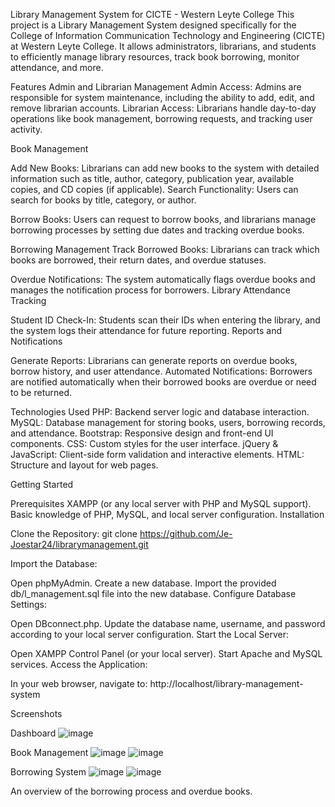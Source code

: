 Library Management System for CICTE - Western Leyte College
This project is a Library Management System designed specifically for the College of Information Communication Technology and Engineering (CICTE) at Western Leyte College. It allows administrators, librarians, and students to efficiently manage library resources, track book borrowing, monitor attendance, and more.

Features
Admin and Librarian Management
Admin Access: Admins are responsible for system maintenance, including the ability to add, edit, and remove librarian accounts.
Librarian Access: Librarians handle day-to-day operations like book management, borrowing requests, and tracking user activity.

Book Management

Add New Books: Librarians can add new books to the system with detailed information such as title, author, category, publication year, available copies, and CD copies (if applicable).
Search Functionality: Users can search for books by title, category, or author.

Borrow Books: Users can request to borrow books, and librarians manage borrowing processes by setting due dates and tracking overdue books.

Borrowing Management
Track Borrowed Books: Librarians can track which books are borrowed, their return dates, and overdue statuses.

Overdue Notifications: The system automatically flags overdue books and manages the notification process for borrowers.
Library Attendance Tracking

Student ID Check-In: Students scan their IDs when entering the library, and the system logs their attendance for future reporting.
Reports and Notifications

Generate Reports: Librarians can generate reports on overdue books, borrow history, and user attendance.
Automated Notifications: Borrowers are notified automatically when their borrowed books are overdue or need to be returned.

Technologies Used
PHP: Backend server logic and database interaction.
MySQL: Database management for storing books, users, borrowing records, and attendance.
Bootstrap: Responsive design and front-end UI components.
CSS: Custom styles for the user interface.
jQuery & JavaScript: Client-side form validation and interactive elements.
HTML: Structure and layout for web pages.

Getting Started

Prerequisites
XAMPP (or any local server with PHP and MySQL support).
Basic knowledge of PHP, MySQL, and local server configuration.
Installation

Clone the Repository:
git clone https://github.com/Je-Joestar24/librarymanagement.git

Import the Database:

Open phpMyAdmin.
Create a new database.
Import the provided db/l_management.sql file into the new database.
Configure Database Settings:

Open DBconnect.php.
Update the database name, username, and password according to your local server configuration.
Start the Local Server:

Open XAMPP Control Panel (or your local server).
Start Apache and MySQL services.
Access the Application:

In your web browser, navigate to:
http://localhost/library-management-system

Screenshots

Dashboard
![image](https://github.com/user-attachments/assets/961af109-ac30-4ba1-8b8a-79998989f0a9)


Book Management
![image](https://github.com/user-attachments/assets/3cd7970a-ca99-4457-bb66-82ab44a0a96a)
![image](https://github.com/user-attachments/assets/dbbaf52f-efc2-4f10-b5ce-21828df79b9f)


Borrowing System
![image](https://github.com/user-attachments/assets/c40241a4-e184-4ad3-8cde-85e772296b54)
![image](https://github.com/user-attachments/assets/3305a173-9360-4579-a433-cfe93bee0ab4)


An overview of the borrowing process and overdue books.
